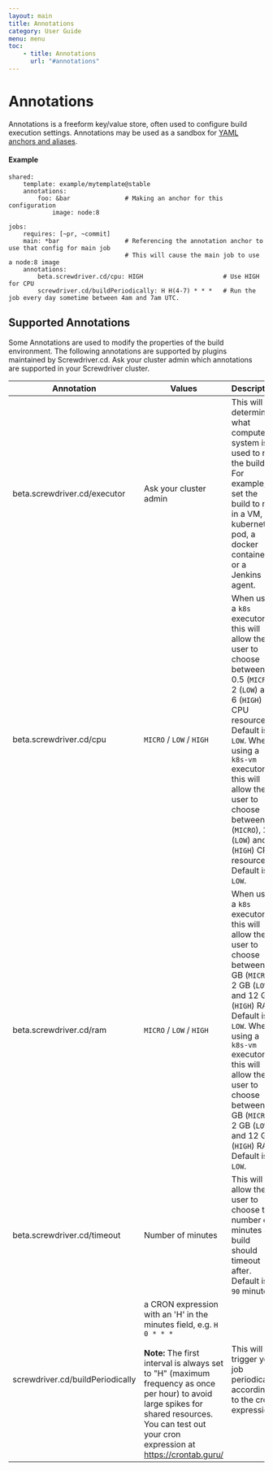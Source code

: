 ```yaml
---
layout: main
title: Annotations
category: User Guide
menu: menu
toc:
    - title: Annotations
      url: "#annotations"
---
```

# Annotations
Annotations is a freeform key/value store, often used to configure build execution settings. Annotations may be used as a sandbox for [YAML anchors and aliases](http://blog.daemonl.com/2016/02/yaml.html).

#### Example
```
shared:
    template: example/mytemplate@stable
    annotations:
        foo: &bar               # Making an anchor for this configuration
            image: node:8

jobs:
    requires: [~pr, ~commit]
    main: *bar                  # Referencing the annotation anchor to use that config for main job
                                # This will cause the main job to use a node:8 image
    annotations:
        beta.screwdriver.cd/cpu: HIGH                      # Use HIGH for CPU
        screwdriver.cd/buildPeriodically: H H(4-7) * * *   # Run the job every day sometime between 4am and 7am UTC.
```

## Supported Annotations
Some Annotations are used to modify the properties of the build environment. The following annotations are supported by plugins maintained by Screwdriver.cd. Ask your cluster admin which annotations are supported in your Screwdriver cluster.

| Annotation | Values | Description |
|------------|--------|-------------|
| beta.screwdriver.cd/executor | Ask your cluster admin | This will determine what compute system is used to run the build. For example, set the build to run in a VM, a kubernetes pod, a docker container, or a Jenkins agent. |
| beta.screwdriver.cd/cpu | `MICRO` / `LOW` / `HIGH` | When using a `k8s` executor, this will allow the user to choose between 0.5 (`MICRO`), 2 (`LOW`) and 6 (`HIGH`) CPU resources. Default is `LOW`. When using a `k8s-vm` executor, this will allow the user to choose between 1 (`MICRO`), 2 (`LOW`) and 6 (`HIGH`) CPU resources. Default is `LOW`. |
| beta.screwdriver.cd/ram | `MICRO` / `LOW` / `HIGH` | When using a `k8s` executor, this will allow the user to choose between 1 GB (`MICRO`), 2 GB (`LOW`) and 12 GB (`HIGH`) RAM. Default is `LOW`. When using a `k8s-vm` executor, this will allow the user to choose between 1 GB (`MICRO`), 2 GB (`LOW`) and 12 GB (`HIGH`) RAM. Default is `LOW`. |
| beta.screwdriver.cd/timeout | Number of minutes | This will allow the user to choose the number of minutes a build should timeout after. Default is `90` minutes. |
| screwdriver.cd/buildPeriodically | a CRON expression with an 'H' in the minutes field, e.g. `H 0 * * *` <br><br>**Note:** The first interval is always set to "H" (maximum frequency as once per hour) to avoid large spikes for shared resources. You can test out your cron expression at https://crontab.guru/ | This will trigger your job periodically according to the cron expression. |
